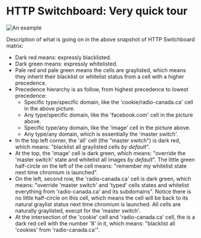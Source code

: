 # HTTP Switchboard: Very quick tour

![An example](https://raw.github.com/gorhill/httpswitchboard/master/doc/img/001.png)

Description of what is going on in the above snapshot of HTTP Switchboard matrix:

- Dark red means: expressly blacklisted.
- Dark green means: expressly whitelisted.
- Pale red and pale green means the cells are graylisted, which means they inherit their blacklist or whitelist status from a cell with a higher precedence.
- Precedence hierarchy is as follow, from highest precedence to lowest precedence:
    - Specific type/specific domain, like the 'cookie/radio-canada.ca' cell in the above picture.
    - Any type/specific domain, like the 'facebook.com' cell in the picture above.
    - Specific type/any domain, like the 'image' cell in the picture above.
    - Any type/any domain, which is essentially the 'master switch'.
- In the top left corner, the 'all' cell (the "master switch") is dark red, which means: "blacklist all graylisted cells *by default*".
- At the top, the 'image' cell is dark green, which means: "override the 'master switch' state and whitelist all images *by default*". The little green half-circle on the left of the cell means: "remember my whitelist state next time chromium is launched".
- On the left, second row, the 'radio-canada.ca' cell is dark green, which means: "override 'master switch' and 'typed' cells states and whitelist everything from 'radio-canada.ca' and its subdomains". Notice there is no little half-circle on this cell, which means the cell will be back to its natural graylist status next time chromium is launched. All cells are naturally graylisted, execpt for the 'master switch'.
- At the intersection of the 'cookie' cell and 'radio-canada.ca' cell, the is a dark red cell with the number '8' in it, which means: "blacklist all 'cookies' from 'radio-canada.ca'".